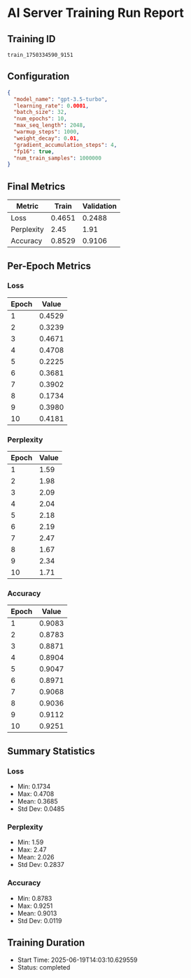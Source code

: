 # AI Server Training Run Report

## Training ID
`train_1750334590_9151`

## Configuration
```json
{
  "model_name": "gpt-3.5-turbo",
  "learning_rate": 0.0001,
  "batch_size": 32,
  "num_epochs": 10,
  "max_seq_length": 2048,
  "warmup_steps": 1000,
  "weight_decay": 0.01,
  "gradient_accumulation_steps": 4,
  "fp16": true,
  "num_train_samples": 1000000
}
```

## Final Metrics
| Metric      | Train   | Validation |
|-------------|---------|------------|
| Loss        | 0.4651  | 0.2488     |
| Perplexity  | 2.45    | 1.91       |
| Accuracy    | 0.8529  | 0.9106     |

## Per-Epoch Metrics
### Loss
| Epoch | Value  |
|-------|--------|
| 1     | 0.4529 |
| 2     | 0.3239 |
| 3     | 0.4671 |
| 4     | 0.4708 |
| 5     | 0.2225 |
| 6     | 0.3681 |
| 7     | 0.3902 |
| 8     | 0.1734 |
| 9     | 0.3980 |
| 10    | 0.4181 |

### Perplexity
| Epoch | Value |
|-------|-------|
| 1     | 1.59  |
| 2     | 1.98  |
| 3     | 2.09  |
| 4     | 2.04  |
| 5     | 2.18  |
| 6     | 2.19  |
| 7     | 2.47  |
| 8     | 1.67  |
| 9     | 2.34  |
| 10    | 1.71  |

### Accuracy
| Epoch | Value  |
|-------|--------|
| 1     | 0.9083 |
| 2     | 0.8783 |
| 3     | 0.8871 |
| 4     | 0.8904 |
| 5     | 0.9047 |
| 6     | 0.8971 |
| 7     | 0.9068 |
| 8     | 0.9036 |
| 9     | 0.9112 |
| 10    | 0.9251 |

## Summary Statistics
### Loss
- Min: 0.1734
- Max: 0.4708
- Mean: 0.3685
- Std Dev: 0.0485

### Perplexity
- Min: 1.59
- Max: 2.47
- Mean: 2.026
- Std Dev: 0.2837

### Accuracy
- Min: 0.8783
- Max: 0.9251
- Mean: 0.9013
- Std Dev: 0.0119

## Training Duration
- Start Time: 2025-06-19T14:03:10.629559
- Status: completed
